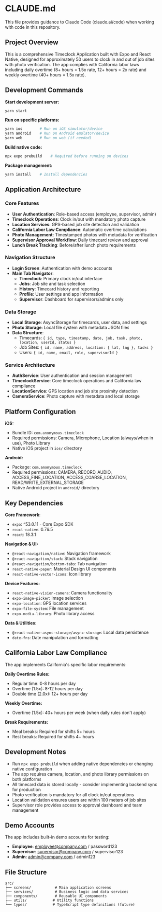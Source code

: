 # CLAUDE.md

This file provides guidance to Claude Code (claude.ai/code) when working with code in this repository.

## Project Overview

This is a comprehensive Timeclock Application built with Expo and React Native, designed for approximately 50 users to clock in and out of job sites with photo verification. The app complies with California labor laws including daily overtime (8+ hours = 1.5x rate, 12+ hours = 2x rate) and weekly overtime (40+ hours = 1.5x rate).

## Development Commands

**Start development server:**
```bash
yarn start
```

**Run on specific platforms:**
```bash
yarn ios        # Run on iOS simulator/device
yarn android    # Run on Android emulator/device
yarn web        # Run on web (if needed)
```

**Build native code:**
```bash
npx expo prebuild    # Required before running on devices
```

**Package management:**
```bash
yarn install    # Install dependencies
```

## Application Architecture

### Core Features
- **User Authentication**: Role-based access (employee, supervisor, admin)
- **Timeclock Operations**: Clock in/out with mandatory photo capture
- **Location Services**: GPS-based job site detection and validation
- **California Labor Law Compliance**: Automatic overtime calculations
- **Photo Management**: Timestamped photos with metadata for verification
- **Supervisor Approval Workflow**: Daily timecard review and approval
- **Lunch Break Tracking**: Before/after lunch photo requirements

### Navigation Structure
- **Login Screen**: Authentication with demo accounts
- **Main Tab Navigator**:
  - **Timeclock**: Primary clock in/out interface
  - **Jobs**: Job site and task selection
  - **History**: Timecard history and reporting
  - **Profile**: User settings and app information
  - **Supervisor**: Dashboard for supervisors/admins only

### Data Storage
- **Local Storage**: AsyncStorage for timecards, user data, and settings
- **Photo Storage**: Local file system with metadata JSON files
- **Data Structure**: 
  - Timecards: `{ id, type, timestamp, date, job, task, photo, location, userId, status }`
  - Job Sites: `{ id, name, address, location: { lat, lng }, tasks }`
  - Users: `{ id, name, email, role, supervisorId }`

### Service Architecture
- **AuthService**: User authentication and session management
- **TimeclockService**: Core timeclock operations and California law compliance
- **LocationService**: GPS location and job site proximity detection
- **CameraService**: Photo capture with metadata and local storage

## Platform Configuration

**iOS:**
- Bundle ID: `com.anonymous.timeclock`
- Required permissions: Camera, Microphone, Location (always/when in use), Photo Library
- Native iOS project in `ios/` directory

**Android:**
- Package: `com.anonymous.timeclock`
- Required permissions: CAMERA, RECORD_AUDIO, ACCESS_FINE_LOCATION, ACCESS_COARSE_LOCATION, READ/WRITE_EXTERNAL_STORAGE
- Native Android project in `android/` directory

## Key Dependencies

**Core Framework:**
- `expo`: ^53.0.11 - Core Expo SDK
- `react-native`: 0.76.5
- `react`: 18.3.1

**Navigation & UI:**
- `@react-navigation/native`: Navigation framework
- `@react-navigation/stack`: Stack navigation
- `@react-navigation/bottom-tabs`: Tab navigation
- `react-native-paper`: Material Design UI components
- `react-native-vector-icons`: Icon library

**Device Features:**
- `react-native-vision-camera`: Camera functionality
- `expo-image-picker`: Image selection
- `expo-location`: GPS location services
- `expo-file-system`: File management
- `expo-media-library`: Photo library access

**Data & Utilities:**
- `@react-native-async-storage/async-storage`: Local data persistence
- `date-fns`: Date manipulation and formatting

## California Labor Law Compliance

The app implements California's specific labor requirements:

**Daily Overtime Rules:**
- Regular time: 0-8 hours per day
- Overtime (1.5x): 8-12 hours per day
- Double time (2.0x): 12+ hours per day

**Weekly Overtime:**
- Overtime (1.5x): 40+ hours per week (when daily rules don't apply)

**Break Requirements:**
- Meal breaks: Required for shifts 5+ hours
- Rest breaks: Required for shifts 4+ hours

## Development Notes

- Run `npx expo prebuild` when adding native dependencies or changing native configuration
- The app requires camera, location, and photo library permissions on both platforms
- All timecard data is stored locally - consider implementing backend sync for production
- Photo verification is mandatory for all clock in/out operations
- Location validation ensures users are within 100 meters of job sites
- Supervisor role provides access to approval dashboard and team management

## Demo Accounts

The app includes built-in demo accounts for testing:
- **Employee**: employee@company.com / password123
- **Supervisor**: supervisor@company.com / supervisor123  
- **Admin**: admin@company.com / admin123

## File Structure

```
src/
├── screens/           # Main application screens
├── services/          # Business logic and data services
├── components/        # Reusable UI components
├── utils/            # Utility functions
└── types/            # TypeScript type definitions (future)
```